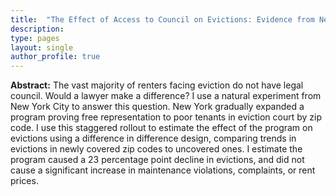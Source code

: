 ```yaml
---
title:  "The Effect of Access to Council on Evictions: Evidence from New York City's Universal Access Law"
description: 
type: pages
layout: single
author_profile: true
---
```



**Abstract:** The vast majority of renters facing eviction do not have legal council. Would a lawyer make a difference? I use a natural experiment from New York City to answer this question. New York gradually expanded a program proving free representation to poor tenants in eviction court by zip code. I use this staggered rollout to estimate the effect of the program on evictions using a difference in difference design, comparing trends in evictions in newly covered zip codes to uncovered ones. I estimate the program caused a 23 percentage point decline in evictions, and did not cause a significant increase in maintenance violations, complaints, or rent prices. 

